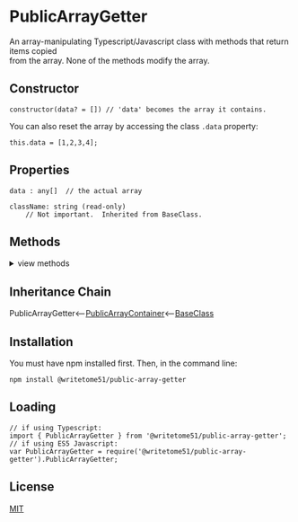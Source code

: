 # PublicArrayGetter 

An array-manipulating Typescript/Javascript class with methods that return items copied   
from the array. None of the methods modify the array.

## Constructor
```
constructor(data? = []) // 'data' becomes the array it contains.
```

You can also reset the array by accessing the class `.data` property:
```
this.data = [1,2,3,4];
```

## Properties
```
data : any[]  // the actual array

className: string (read-only)
    // Not important.  Inherited from BaseClass.
```


## Methods
<details>
<summary>view methods</summary>

```
copy(): any[]
    // returns independent copy of this.data .

byIndex(index): any
    // returns item identified by `index`.  `index` can be negative or positive.
    
byIndexes(indexes): any[]
    // returns items identified by `indexes`.  `indexes` can be negative or positive.

head(numItems): any[]
    // returns `numItems` from beginning of this.data

tail(numItems): any[]
    // returns `numItems` from end of this.data

between(numItemsToIgnoreAtEachEnd): any[]
    // Returns everything between `numItemsToIgnoreAtEachEnd` in this.data
    // Example:
    // let get = new PublicArrayGetter( [1,2,3,4,5,6,7,8,9,10] );
    // get.between(2); // returns everything between first 2 and last 2 items.
    // --> [3,4,5,6,7,8]

adjacentAt(startingIndex, howMany): any[]
    // Beginning at `startingIndex`, returns `howMany` adjacent items from this.data.
    // startingIndex can be negative or positive.
```       
NOTICE: For all the methods below, any parameter called `value` cannot be an object.  
This does not include arrays. Arrays are OK, as long as they don't contain objects.
```
adjacentToValue(
    {
        value: any except object,
        offset: integer,
        howMany: integer greater than zero
    }
): any[]
    /************
    Returns `howMany` adjacent items from this.data, starting with, or close to, `value`.
    Exactly where the selection starts is decided by `offset`, which is the position,
    relative to `value`, where to begin the selection. For example, if `offset` is 0,
    then the selection begins at `value`.  If -1, it begins one place to the left of
    `value`.  If 1, it begins one place to the right.
    Note: the function only works with the first found instance of `value`.
    Example:
        let get = new PublicArrayGetter( [1,2,3,4,5,6,7,8,9,10] );
        let numbers = get.adjacentToValue({value:5, offset: -2, howMany:3});
        // numbers is now [3,4,5]
    *************/

allAfterFirst(value): any[]
    // returns all items after first instance of `value`.

allBeforeFirst(value): any[]
    // returns all items before first instance of `value`.

allAfterLast(value): any[]
    // returns all items after last instance of `value`.

allBeforeLast(value): any[]
    // returns all items before last instance of `value`.

uniqueItems(): any[]
    // returns no duplicates.

duplicates(): any[]
    // returns every instance of a duplicate, so you may get multiple instances.

shuffled(): any[]
    // returns new version of this.data with order of items randomized.
```        
The next 2 methods return an array of IValueIndexPairs.  
A IValueIndexPair is this object: `{value: any, index: integer}`  
It represents an array item's value and index.
```
byTest(testFunction: ((currentItem, currentIndex?, array?) => boolean)): IValueIndexPair[]
    // Almost exactly like Array.filter(), except it returns array of IValueIndexPairs.
     
byType(
    type: 'object' | 'array' | 'number' | 'string' | 'boolean' | 'function' | 'undefined'
):  IValueIndexPair[] 
    // returns all items that match `type`. 
    // The passed `type` can be any one of the possible type hints above.

``` 
The methods below are not important to know about in order to use this  
class.  They're inherited from [BaseClass](https://github.com/writetome51/typescript-base-class#baseclass) .
``` 
protected   _createGetterAndOrSetterForEach(
		propertyNames: string[],
		configuration: IGetterSetterConfiguration
	   ) : void
    /*********************
    Use this method when you have a bunch of properties that need getter and/or 
    setter functions that all do the same thing. You pass in an array of string 
    names of those properties, and the method attaches the same getter and/or 
    setter function to each property.
    IGetterSetterConfiguration is this object:
    {
        get_setterFunction?: (
             propertyName: string, index?: number, propertyNames?: string[]
        ) => Function,
	    // get_setterFunction takes the property name as first argument and 
	    // returns the setter function.  The setter function must take one 
	    // parameter and return void.
	    
        get_getterFunction?: (
             propertyName: string, index?: number, propertyNames?: string[]
        ) => Function
	    // get_getterFunction takes the property name as first argument and 
	    // returns the getter function.  The getter function must return something.
    }
    *********************/ 


protected   _returnThis_after(voidExpression: any) : this
    // voidExpression is executed, then function returns this.
    // Even if voidExpression returns something, the returned data isn't used.

protected   _runMethod_and_returnThis(
    callingObject, 
    method: Function, 
    methodArgs: any[], 
    additionalAction?: Function // takes the result returned by method as an argument.
) : this
```
</details>

## Inheritance Chain

PublicArrayGetter<--[PublicArrayContainer](https://github.com/writetome51/public-array-container#publicarraycontainer)<--[BaseClass](https://github.com/writetome51/typescript-base-class#baseclass)

## Installation

You must have npm installed first. Then, in the command line:

    npm install @writetome51/public-array-getter

## Loading

    // if using Typescript:
    import { PublicArrayGetter } from '@writetome51/public-array-getter';
    // if using ES5 Javascript:
    var PublicArrayGetter = require('@writetome51/public-array-getter').PublicArrayGetter;


## License
[MIT](https://choosealicense.com/licenses/mit/)
